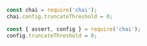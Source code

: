 ```javascript
const chai = require('chai');
chai.config.truncateThreshold = 0;
```

```javascript
const { assert, config } = require('chai');
config.truncateThreshold = 0;
```
